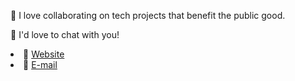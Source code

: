 <div>
<body>

<p> 👯 I love collaborating on tech projects that benefit the public good. </p>

<p> 💬 I'd love to chat with you!</p>

<li><g-emoji class="g-emoji" alias=:link: fallback-src=>🔗  </g-emoji>  <a href="https://www.jessicachitkuer.com/" rel="nofollow">Website</a></li>

<li><g-emoji class="g-emoji" alias=:e-mail: fallback-src=>📩  </g-emoji>  <a href="mailto:jchitkuer@gmail.com" rel="nofollow">E-mail</a></li>

</body> </div>
